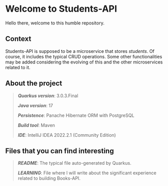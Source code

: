 # Welcome to Students-API

Hello there, welcome to this humble repository.

## Context
Students-API is supposed to be a microservice that stores _students_. Of course, it includes the typical CRUD
operations. Some other functionalities may be added considering the evolving of this and the other microservices
related to it.

## About the project
> **_Quarkus version_**: 3.0.3.Final
>
> **_Java version_**: 17
>
> **_Persistence_**: Panache Hibernate ORM with PostgreSQL
>
> **_Build tool_**: Maven
>
> **_IDE_**: IntelliJ IDEA 2022.2.1 (Community Edition)

## Files that you can find interesting

> **_README_**: The typical file auto-generated by Quarkus.
>
> **_LEARNING_**: File where I will write about the significant experience related to building Books-API.